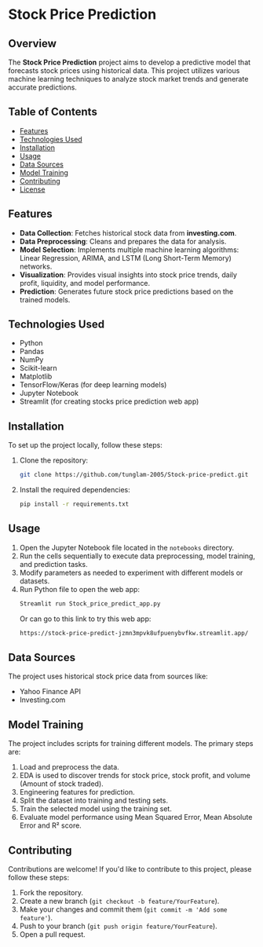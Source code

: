 # Stock Price Prediction

## Overview
The **Stock Price Prediction** project aims to develop a predictive model that forecasts stock prices using historical data. This project utilizes various machine learning techniques to analyze stock market trends and generate accurate predictions.

## Table of Contents
- [Features](#features)
- [Technologies Used](#technologies-used)
- [Installation](#installation)
- [Usage](#usage)
- [Data Sources](#data-sources)
- [Model Training](#model-training)
- [Contributing](#contributing)
- [License](#license)

## Features
- **Data Collection**: Fetches historical stock data from **investing.com**.
- **Data Preprocessing**: Cleans and prepares the data for analysis.
- **Model Selection**: Implements multiple machine learning algorithms: Linear Regression, ARIMA, and LSTM (Long Short-Term Memory) networks.
- **Visualization**: Provides visual insights into stock price trends, daily profit, liquidity, and model performance.
- **Prediction**: Generates future stock price predictions based on the trained models.

## Technologies Used
- Python
- Pandas
- NumPy
- Scikit-learn
- Matplotlib
- TensorFlow/Keras (for deep learning models)
- Jupyter Notebook
- Streamlit (for creating stocks price prediction web app)

## Installation
To set up the project locally, follow these steps:

1. Clone the repository:
   ```bash
   git clone https://github.com/tunglam-2005/Stock-price-predict.git
   ```
2. Install the required dependencies:
   ```bash
   pip install -r requirements.txt
   ```

## Usage
1. Open the Jupyter Notebook file located in the `notebooks` directory.
2. Run the cells sequentially to execute data preprocessing, model training, and prediction tasks.
3. Modify parameters as needed to experiment with different models or datasets.
4. Run Python file to open the web app:
   ```bash
   Streamlit run Stock_price_predict_app.py
   ```
   Or can go to this link to try this web app:
   ```bash
   https://stock-price-predict-jzmn3mpvk8ufpuenybvfkw.streamlit.app/
   ```

## Data Sources
The project uses historical stock price data from sources like:
- Yahoo Finance API
- Investing.com

## Model Training
The project includes scripts for training different models. The primary steps are:
1. Load and preprocess the data.
2. EDA is used to discover trends for stock price, stock profit, and volume (Amount of stock traded).
3. Engineering features for prediction.
4. Split the dataset into training and testing sets.
5. Train the selected model using the training set.
6. Evaluate model performance using Mean Squared Error, Mean Absolute Error and R² score.

## Contributing
Contributions are welcome! If you'd like to contribute to this project, please follow these steps:
1. Fork the repository.
2. Create a new branch (`git checkout -b feature/YourFeature`).
3. Make your changes and commit them (`git commit -m 'Add some feature'`).
4. Push to your branch (`git push origin feature/YourFeature`).
5. Open a pull request.

